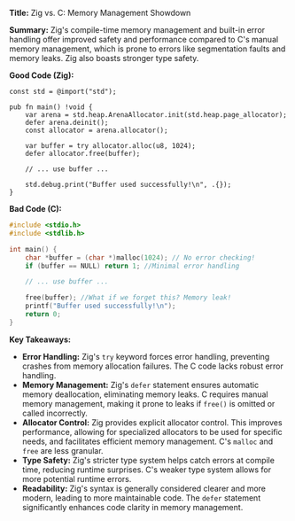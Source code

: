 **Title:** Zig vs. C: Memory Management Showdown

**Summary:**  Zig's compile-time memory management and built-in error handling offer improved safety and performance compared to C's manual memory management, which is prone to errors like segmentation faults and memory leaks.  Zig also boasts stronger type safety.


**Good Code (Zig):**

```zig
const std = @import("std");

pub fn main() !void {
    var arena = std.heap.ArenaAllocator.init(std.heap.page_allocator);
    defer arena.deinit();
    const allocator = arena.allocator();

    var buffer = try allocator.alloc(u8, 1024);
    defer allocator.free(buffer);

    // ... use buffer ...

    std.debug.print("Buffer used successfully!\n", .{});
}
```

**Bad Code (C):**

```c
#include <stdio.h>
#include <stdlib.h>

int main() {
    char *buffer = (char *)malloc(1024); // No error checking!
    if (buffer == NULL) return 1; //Minimal error handling

    // ... use buffer ...

    free(buffer); //What if we forget this? Memory leak!
    printf("Buffer used successfully!\n");
    return 0;
}
```


**Key Takeaways:**

* **Error Handling:** Zig's `try` keyword forces error handling, preventing crashes from memory allocation failures.  The C code lacks robust error handling.
* **Memory Management:** Zig's `defer` statement ensures automatic memory deallocation, eliminating memory leaks. C requires manual memory management, making it prone to leaks if `free()` is omitted or called incorrectly.
* **Allocator Control:** Zig provides explicit allocator control. This improves performance, allowing for specialized allocators to be used for specific needs, and facilitates efficient memory management. C's `malloc` and `free` are less granular.
* **Type Safety:** Zig's stricter type system helps catch errors at compile time, reducing runtime surprises. C's weaker type system allows for more potential runtime errors.
* **Readability:** Zig's syntax is generally considered clearer and more modern, leading to more maintainable code.  The `defer` statement significantly enhances code clarity in memory management.


